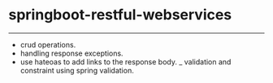 # springboot-restful-webservices
--------------------------------
- crud operations.
- handling response exceptions.
- use hateoas to add links to the response body.
_ validation and constraint using spring validation.
